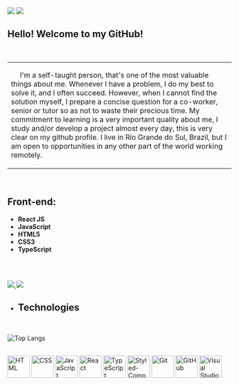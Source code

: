 ![](https://img.shields.io/github/followers/loudias88?logo=github&style=for-the-badge) ![](https://img.shields.io/github/stars/loudias88?logo=github&style=for-the-badge)

## **Hello! Welcome to my GitHub!**

<br>

<table>
  <tbody>
    <tr>
      <td align="left" width="60%">
         <p style="text-indent: 20px;">I'm a self-taught person, that's one of the most valuable things about me. Whenever I have a problem, I do my best to solve it, and I often succeed. However, when I cannot find the solution myself, I prepare a concise question for a co-worker, senior or tutor so as not to waste their precious time. My commitment to learning is a very important quality about me, I study and/or develop a project almost every day, this is very clear on my github profile. I live in Rio Grande do Sul, Brazil, but I am open to opportunities in any other part of the world working remotely.</p>
   </tr>
  </tbody>
</table>

<br>

     
         

   ## **Front-end:**

   -   **React JS**
   -   **JavaScript**
   -   **HTML5**
   -   **CSS3**
   -   **TypeScript**

</div>
      
   </tr>
    
  </tbody>
</table>

<br><br>


<a href="mailto: luisheleno.dias@gmail.com" target="_blank">
  <img src="https://img.shields.io/badge/-gmail-red?style=for-the-badge&logo=gmail&logoColor=white">
</a>
 <a href="https://www.linkedin.com/in/luis-heleno-dias-1988-rs/" target="_blank">
  <img src="https://img.shields.io/badge/-linkedin-blue?style=for-the-badge&logo=linkedin&logoColor=white">
</a>

<br>




- ## **Technologies**
<br>

![Top Langs](https://github-readme-stats.vercel.app/api/top-langs/?username=loudias88&title_color=FF6700&bg_color=000&text_color=fff)

<br>
<div>
   <img height="50" src="https://user-images.githubusercontent.com/25181517/192158954-f88b5814-d510-4564-b285-dff7d6400dad.png" alt="HTML" title="HTML" />
 <img height="50" src="https://user-images.githubusercontent.com/25181517/183898674-75a4a1b1-f960-4ea9-abcb-637170a00a75.png" alt="CSS" title="CSS" />
   <img height="50" src="https://user-images.githubusercontent.com/25181517/117447155-6a868a00-af3d-11eb-9cfe-245df15c9f3f.png" alt="JavaScript" title="JavaScript" />
 <img height="50" src="https://user-images.githubusercontent.com/25181517/183897015-94a058a6-b86e-4e42-a37f-bf92061753e5.png" alt="React" title="React" />
  <img height="50" src="https://static-00.iconduck.com/assets.00/typescript-icon-icon-512x512-yh0yu3ta.png" alt="TypeScript" title="TypeScript" />
 <img height="50" src="https://raw.githubusercontent.com/styled-components/brand/master/styled-components.png" alt="Styled-Components" title="Styled-Components" />
 <img height="50" src="https://user-images.githubusercontent.com/25181517/192108372-f71d70ac-7ae6-4c0d-8395-51d8870c2ef0.png" alt="Git" title="Git" />
 <img height="50" src="https://user-images.githubusercontent.com/25181517/192108374-8da61ba1-99ec-41d7-80b8-fb2f7c0a4948.png" alt="GitHub" title="GitHub" />
 <img height="50" src="https://user-images.githubusercontent.com/25181517/192108891-d86b6220-e232-423a-bf5f-90903e6887c3.png" alt="Visual Studio Code" title="Visual Studio Code" />

</div>

<br>
